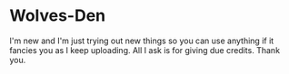 # Wolves-Den

I'm new and I'm just trying out new things so you can use anything if it fancies you as I keep uploading. All I ask is for giving due credits. Thank you. 
